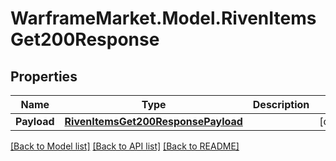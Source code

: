# WarframeMarket.Model.RivenItemsGet200Response

## Properties

Name | Type | Description | Notes
------------ | ------------- | ------------- | -------------
**Payload** | [**RivenItemsGet200ResponsePayload**](RivenItemsGet200ResponsePayload.md) |  | [optional] 

[[Back to Model list]](../README.md#documentation-for-models) [[Back to API list]](../README.md#documentation-for-api-endpoints) [[Back to README]](../README.md)

